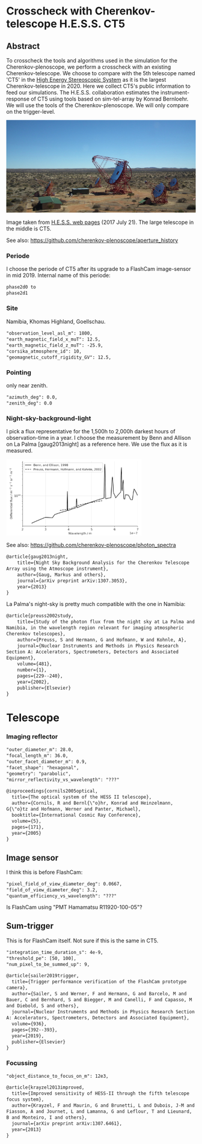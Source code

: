 # Crosscheck with Cherenkov-telescope H.E.S.S. CT5

## Abstract
To crosscheck the tools and algorithms used in the simulation for the Cherenkov-plenoscope, we perform a crosscheck with an existing Cherenkov-telescope. We choose to compare with the 5th telescope named 'CT5' in the [High Energy Stereoscopic System](https://www.mpi-hd.mpg.de/hfm/HESS/) as it is the largest Cherenkov-telescope in 2020. Here we collect CT5's public information to feed our simulations. The H.E.S.S. collaboration estimates the instrument-response of CT5 using tools based on sim-tel-array by Konrad Bernloehr. We will use the tools of the Cherenkov-plenoscope. We will only compare on the trigger-level.

<img src="readme/hess_overview.jpg" width="640">

Image taken from [H.E.S.S. web pages](https://www.mpi-hd.mpg.de/hfm/HESS/pages/about/telescopes/) (2017 July 21). The large telescope in the middle is CT5.

See also: https://github.com/cherenkov-plenoscope/aperture_history

### Periode
I choose the periode of CT5 after its upgrade to a FlashCam image-sensor in mid 2019.
Internal name of this periode:
```
phase2d0 to
phase2d1
```

### Site
Namibia, Khomas Highland, Goellschau.
```
"observation_level_asl_m": 1800,
"earth_magnetic_field_x_muT": 12.5,
"earth_magnetic_field_z_muT": -25.9,
"corsika_atmosphere_id": 10,
"geomagnetic_cutoff_rigidity_GV": 12.5,
```

### Pointing
only near zenith.
```
"azimuth_deg": 0.0,
"zenith_deg": 0.0
```

### Night-sky-background-light
I pick a flux representative for the 1,500h to 2,000h darkest hours of observation-time in a year. I choose the measurement by 
Benn and Allison on La Palma [gaug2013night] as a reference here. We use the flux as it is measured.

<img src="readme/nsb_lapalma_and_namibia.png" width="360">

See also: https://github.com/cherenkov-plenoscope/photon_spectra

```
@article{gaug2013night,
    title={Night Sky Background Analysis for the Cherenkov Telescope Array using the Atmoscope instrument},
    author={Gaug, Markus and others},
    journal={arXiv preprint arXiv:1307.3053},
    year={2013}
}
```
La Palma's night-sky is pretty much compatible with the one in Namibia:
```
@article{preuss2002study,
    title={Study of the photon flux from the night sky at La Palma and Namibia, in the wavelength region relevant for imaging atmospheric Cherenkov telescopes},
    author={Preuss, S and Hermann, G and Hofmann, W and Kohnle, A},
    journal={Nuclear Instruments and Methods in Physics Research Section A: Accelerators, Spectrometers, Detectors and Associated Equipment},
    volume={481},
    number={1},
    pages={229--240},
    year={2002},
    publisher={Elsevier}
}
```

# Telescope

### Imaging reflector
```
"outer_diameter_m": 28.0,
"focal_length_m": 36.0,
"outer_facet_diameter_m": 0.9,
"facet_shape": "hexagonal",
"geometry": "parabolic",
"mirror_reflectivity_vs_wavelength": "???"
```

```
@inproceedings{cornils2005optical,
  title={The optical system of the HESS II telescope},
  author={Cornils, R and Bernl{\"o}hr, Konrad and Heinzelmann, G{\"o}tz and Hofmann, Werner and Panter, Michael},
  booktitle={International Cosmic Ray Conference},
  volume={5},
  pages={171},
  year={2005}
}
```

Image sensor
------------
I think this is before FlashCam:
```
"pixel_field_of_view_diameter_deg": 0.0667,
"field_of_view_diameter_deg": 3.2,
"quantum_efficiency_vs_wavelength": "???"
```

Is FlashCam using "PMT Hamamatsu R11920-100-05"?

Sum-trigger
-----------
This is for FlashCam itself. Not sure if this is the same in CT5.
```
"integration_time_duration_s": 4e-9,
"threshold_pe": [50, 100],
"num_pixel_to_be_summed_up": 9,
```

```
@article{sailer2019trigger,
  title={Trigger performance verification of the FlashCam prototype camera},
  author={Sailer, S and Werner, F and Hermann, G and Barcelo, M and Bauer, C and Bernhard, S and Biegger, M and Canelli, F and Capasso, M and Diebold, S and others},
  journal={Nuclear Instruments and Methods in Physics Research Section A: Accelerators, Spectrometers, Detectors and Associated Equipment},
  volume={936},
  pages={392--393},
  year={2019},
  publisher={Elsevier}
}
```

### Focussing
```
"object_distance_to_focus_on_m": 12e3,
```

```
@article{krayzel2013improved,
  title={Improved sensitivity of HESS-II through the fifth telescope focus system},
  author={Krayzel, F and Maurin, G and Brunetti, L and Dubois, J-M and Fiasson, A and Journet, L and Lamanna, G and Leflour, T and Lieunard, B and Monteiro, I and others},
  journal={arXiv preprint arXiv:1307.6461},
  year={2013}
}
```
